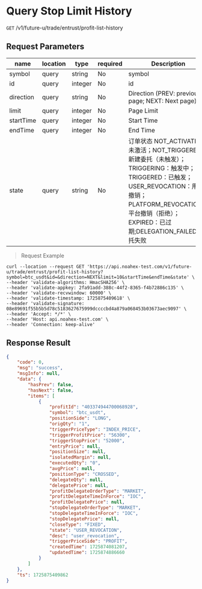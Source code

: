# Query Stop Limit History

`GET` /v1/future-u/trade/entrust/profit-list-history

## Request Parameters

| name        | location    | type      | required | Description                                                                                                                                                                  |
|-----------|-------|---------|----|---------------------------------------------------------------------------------------------------------------------------------------------------------------------|
| symbol    | query | string  | No  | symbol                                                                                                                                                                 |
| id        | query | integer | No  | id                                                                                                                                                                  |
| direction | query | string  | No  | Direction (PREV: previous page; NEXT: Next page)                                                                                                                                               |
| limit     | query | integer | No  | Page Limit                                                                                                                                                                  |
| startTime | query | integer | No  | Start Time                                                                                                                                                                |
| endTime   | query | integer | No  | End Time                                                                                                                                                                |
| state     | query | string  | No  | 订单状态 NOT_ACTIVATION: 未激活；NOT_TRIGGERED：新建委托（未触发）；TRIGGERING：触发中；TRIGGERED：已触发；USER_REVOCATION：用户撤销；PLATFORM_REVOCATION：平台撤销（拒绝）；EXPIRED：已过期;DELEGATION_FAILED: 委托失败 |

> Request Example

```shell
curl --location --request GET 'https://api.noahex-test.com/v1/future-u/trade/entrust/profit-list-history?symbol=btc_usdt&id=&direction=NEXT&limit=10&startTime&endTime&state' \
--header 'validate-algorithms: HmacSHA256' \
--header 'validate-appkey: 2fa91add-388c-44f2-8365-f4b72886c135' \
--header 'validate-recvwindow: 60000' \
--header 'validate-timestamp: 1725875409618' \
--header 'validate-signature: 08e89691f55b5b5d78c5183627675999dccccbd4a879a068453b03673aec9097' \
--header 'Accept: */*' \
--header 'Host: api.noahex-test.com' \
--header 'Connection: keep-alive'
```

## Response Result

```json
{
    "code": 0,
    "msg": "success",
    "msgInfo": null,
    "data": {
        "hasPrev": false,
        "hasNext": false,
        "items": [
            {
                "profitId": "403374944700068928",
                "symbol": "btc_usdt",
                "positionSide": "LONG",
                "origQty": "1",
                "triggerPriceType": "INDEX_PRICE",
                "triggerProfitPrice": "56300",
                "triggerStopPrice": "52000",
                "entryPrice": null,
                "positionSize": null,
                "isolatedMargin": null,
                "executedQty": "0",
                "avgPrice": null,
                "positionType": "CROSSED",
                "delegateQty": null,
                "delegatePrice": null,
                "profitDelegateOrderType": "MARKET",
                "profitDelegateTimeInForce": "IOC",
                "profitDelegatePrice": null,
                "stopDelegateOrderType": "MARKET",
                "stopDelegateTimeInForce": "IOC",
                "stopDelegatePrice": null,
                "closeType": "FIXED",
                "state": "USER_REVOCATION",
                "desc": "user_revocation",
                "triggerPriceSide": "PROFIT",
                "createdTime": 1725874081207,
                "updatedTime": 1725874886660
            }
        ]
    },
    "ts": 1725875409862
}
```

